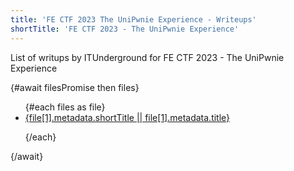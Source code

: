 ```yaml
---
title: 'FE CTF 2023 The UniPwnie Experience - Writeups'
shortTitle: 'FE CTF 2023 - The UniPwnie Experience'
---
```


<script>
	import { page } from '$app/stores';
	const dirs = import.meta.glob('./*/*.md');
	const cwd = $page.url.pathname;

	const filesPromise = Promise.all(Object.keys(dirs).map(async path => {
		return [
			path.slice(2).split('/')[0], // turn ./admin-cli/+page.md into admin-cli
			await dirs[path]() // fetch the markdown module
		];
	}));
</script>

List of writups by ITUnderground for FE CTF 2023 - The UniPwnie Experience

{#await filesPromise then files}

<ul>
{#each files as file}

<li><a href="{cwd}/{file[0]}">{file[1].metadata.shortTitle || file[1].metadata.title}</a></li>

{/each}

</ul>

{/await}
